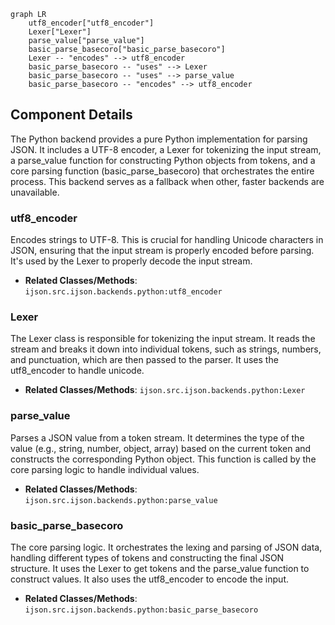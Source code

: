 ```mermaid
graph LR
    utf8_encoder["utf8_encoder"]
    Lexer["Lexer"]
    parse_value["parse_value"]
    basic_parse_basecoro["basic_parse_basecoro"]
    Lexer -- "encodes" --> utf8_encoder
    basic_parse_basecoro -- "uses" --> Lexer
    basic_parse_basecoro -- "uses" --> parse_value
    basic_parse_basecoro -- "encodes" --> utf8_encoder
```

## Component Details

The Python backend provides a pure Python implementation for parsing JSON. It includes a UTF-8 encoder, a Lexer for tokenizing the input stream, a parse_value function for constructing Python objects from tokens, and a core parsing function (basic_parse_basecoro) that orchestrates the entire process. This backend serves as a fallback when other, faster backends are unavailable.

### utf8_encoder
Encodes strings to UTF-8. This is crucial for handling Unicode characters in JSON, ensuring that the input stream is properly encoded before parsing. It's used by the Lexer to properly decode the input stream.
- **Related Classes/Methods**: `ijson.src.ijson.backends.python:utf8_encoder`

### Lexer
The Lexer class is responsible for tokenizing the input stream. It reads the stream and breaks it down into individual tokens, such as strings, numbers, and punctuation, which are then passed to the parser. It uses the utf8_encoder to handle unicode.
- **Related Classes/Methods**: `ijson.src.ijson.backends.python:Lexer`

### parse_value
Parses a JSON value from a token stream. It determines the type of the value (e.g., string, number, object, array) based on the current token and constructs the corresponding Python object. This function is called by the core parsing logic to handle individual values.
- **Related Classes/Methods**: `ijson.src.ijson.backends.python:parse_value`

### basic_parse_basecoro
The core parsing logic. It orchestrates the lexing and parsing of JSON data, handling different types of tokens and constructing the final JSON structure. It uses the Lexer to get tokens and the parse_value function to construct values. It also uses the utf8_encoder to encode the input.
- **Related Classes/Methods**: `ijson.src.ijson.backends.python:basic_parse_basecoro`
